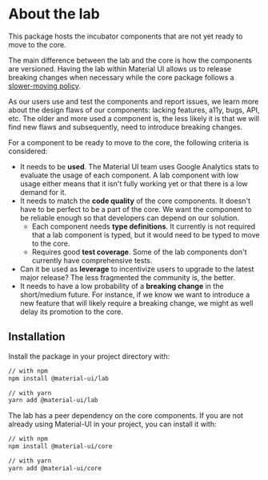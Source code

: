 # About the lab

<p class="description">This package hosts the incubator components that are not yet ready to move to the core.</p>

The main difference between the lab and the core is how the components are versioned. Having the lab within Material UI allows us to release breaking changes when necessary while the core package follows a [slower-moving policy](https://material-ui.com/versions/#release-frequency).

As our users use and test the components and report issues, we learn more about the design flaws of our components: lacking features, a11y, bugs, API, etc. The older and more used a component is, the less likely it is that we will find new flaws and subsequently, need to introduce breaking changes.

For a component to be ready to move to the core, the following criteria is considered:
* It needs to be **used**. The Material UI team uses Google Analytics stats to evaluate the usage of each component. A lab component with low usage either means that it isn't fully working yet or that there is a low demand for it.
* It needs to match the **code quality** of the core components. It doesn't have to be perfect to be a part of the core. We want the component to be reliable enough so that developers can depend on our solution.
    * Each component needs **type definitions**. It currently is not required that a lab component is typed, but it would need to be typed to move to the core.
    * Requires good **test coverage**. Some of the lab components don't currently have comprehensive tests.
* Can it be used as **leverage** to incentivize users to upgrade to the latest major release? The less fragmented the community is, the better.
* It needs to have a low probability of a **breaking change** in the short/medium future. For instance, if we know we want to introduce a new feature that will likely require a breaking change, we might as well delay its promotion to the core.

## Installation

Install the package in your project directory with:

```sh
// with npm
npm install @material-ui/lab

// with yarn
yarn add @material-ui/lab
```

The lab has a peer dependency on the core components.
If you are not already using Material-UI in your project, you can install it with:

```sh
// with npm
npm install @material-ui/core

// with yarn
yarn add @material-ui/core
```
